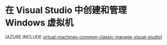 <properties
   pageTitle="在 Visual Studio 中创建和管理 Windows VM | Azure"
   description="了解如何使用 Visual Studio 来创建和管理运行 Windows 的 Azure VM"
   services="visual-studio-online,virtual-machines-windows"
   documentationCenter="na"
   authors="TomArcher"
   manager="douge"
   editor="" />
<tags
	ms.service="virtual-machines-windows"
	ms.date="05/08/2016"
	wacn.date="06/29/2016"/>

# 在 Visual Studio 中创建和管理 Windows 虚拟机



[AZURE.INCLUDE [virtual-machines-common-classic-manage-visual-studio](../includes/virtual-machines-common-classic-manage-visual-studio.md)]

<!---HONumber=Mooncake_0503_2016-->